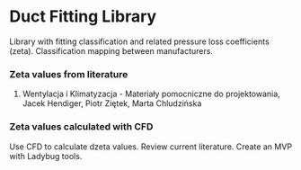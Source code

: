# Duct Fitting Library
Library with fitting classification and related pressure loss coefficients (zeta). Classification mapping between manufacturers. 

### Zeta values from literature
1. Wentylacja i Klimatyzacja - Materiały pomocniczne do projektowania, Jacek Hendiger, Piotr Ziętek, Marta Chludzińska

### Zeta values calculated with CFD
Use CFD to calculate dzeta values. 
Review current literature.
Create an MVP with Ladybug tools.